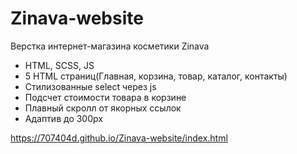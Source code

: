 # Zinava-website
Верстка интернет-магазина косметики Zinava 

- HTML, SCSS, JS
- 5 HTML страниц(Главная, корзина, товар, каталог, контакты)
- Стилизованные select через js
- Подсчет стоимости товара в корзине
- Плавный скролл от якорных ссылок
- Адаптив до 300px

https://707404d.github.io/Zinava-website/index.html
